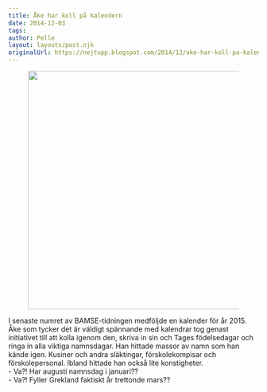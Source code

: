 ```yaml
---
title: Åke har koll på kalendern
date: 2014-12-03
tags: 	
author: Pelle
layout: layouts/post.njk
originalUrl: https://nejtupp.blogspot.com/2014/12/ake-har-koll-pa-kalendern.html
---
```




<figure>
	<img src="../../../../img/IMG_2258.JPG" height="480">
</figure>

I senaste numret av BAMSE-tidningen medföljde en kalender för år 2015. Åke som tycker det är väldigt spännande med kalendrar tog genast initiativet till att kolla igenom den, skriva in sin och Tages födelsedagar och ringa in alla viktiga namnsdagar. Han hittade massor av namn som han kände igen. Kusiner och andra släktingar, förskolekompisar och förskolepersonal. Ibland hittade han också lite konstigheter.<br>- Va?! Har augusti namnsdag i januari??<br>- Va?! Fyller Grekland faktiskt år trettonde mars??
